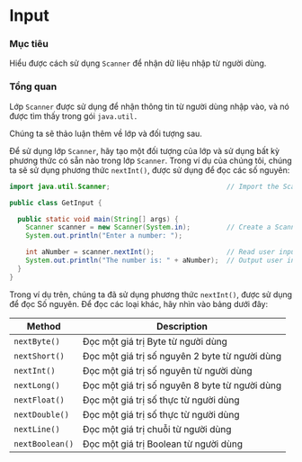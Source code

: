 # Input

### Mục tiêu
Hiểu được cách sử dụng `Scanner` để nhận dữ liệu nhập từ người dùng.

### Tổng quan
Lớp `Scanner` được sử dụng để nhận thông tin từ người dùng nhập vào, và nó được tìm thấy trong gói `java.util.`

Chúng ta sẽ thảo luận thêm về lớp và đối tượng sau.

Để sử dụng lớp `Scanner`, hãy tạo một đối tượng của lớp và sử dụng bất kỳ phương thức có sẵn nào trong lớp `Scanner`. Trong ví dụ của chúng tôi, chúng ta sẽ sử dụng phương thức `nextInt()`, được sử dụng để đọc các số nguyên:

```java
import java.util.Scanner;                             // Import the Scanner class

public class GetInput {

  public static void main(String[] args) {
    Scanner scanner = new Scanner(System.in);         // Create a Scanner object
    System.out.println("Enter a number: ");

    int aNumber = scanner.nextInt();                  // Read user input
    System.out.println("The number is: " + aNumber);  // Output user input 
  }
}
```

Trong ví dụ trên, chúng ta đã sử dụng phương thức `nextInt()`, được sử dụng để đọc Số nguyên. Để đọc các loại khác, hãy nhìn vào bảng dưới đây:

| Method | Description |
|--------|-------------|
| `nextByte()`	  | Đọc một giá trị Byte từ người dùng |
| `nextShort()`	  | Đọc một giá trị số nguyên 2 byte từ người dùng |
| `nextInt()`	    | Đọc một giá trị số nguyên từ người dùng |
| `nextLong()`	  | Đọc một giá trị số nguyên 8 byte từ người dùng |
| `nextFloat()`	  | Đọc một giá trị số thực từ người dùng |
| `nextDouble()`	| Đọc một giá trị số thực từ người dùng |
| `nextLine()`	  | Đọc một giá trị chuỗi từ người dùng |
| `nextBoolean()`	| Đọc một giá trị Boolean từ người dùng |

